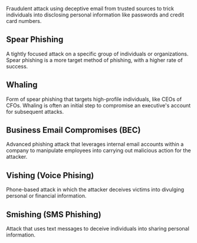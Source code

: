 Fraudulent attack using deceptive email from trusted sources to trick individuals into disclosing personal information like passwords and credit card numbers.
## Spear Phishing
A tightly focused attack on a specific group of individuals or organizations.
Spear phishing is a more target method of phishing, with a higher rate of success.
## Whaling 
Form of spear phishing that targets high-profile individuals, like CEOs of CFOs.
Whaling is often an initial step to compromise an executive's account for subsequent attacks.
## Business Email Compromises (BEC)
Advanced phishing attack that leverages internal email accounts within a company to manipulate employees into carrying out malicious action for the attacker.
## Vishing (Voice Phising)
Phone-based attack in which the attacker deceives victims into divulging personal or financial information.
## Smishing (SMS Phishing)
Attack that uses text messages to deceive individuals into sharing personal information.

